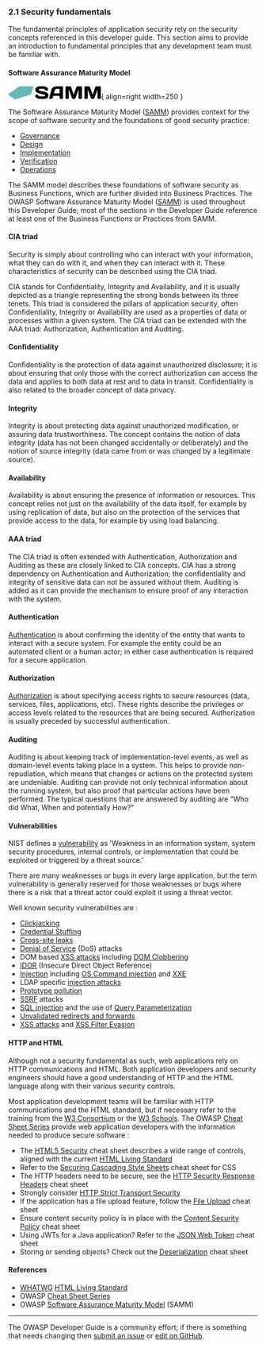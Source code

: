 ### 2.1 Security fundamentals

The fundamental principles of application security rely on the security concepts referenced in this developer guide.
This section aims to provide an introduction to fundamental principles that any development team must be familiar with.

#### Software Assurance Maturity Model

![SAMM logo](../assets/images/logos/samm.png "OWASP SAMM"){ align=right width=250 }

The Software Assurance Maturity Model ([SAMM][samm]) provides context for the scope of software security
and the foundations of good security practice:

* [Governance][sammg]
* [Design][sammd]
* [Implementation][sammi]
* [Verification][sammv]
* [Operations][sammo]

The SAMM model describes these foundations of software security as Business Functions,
which are further divided into Business Practices.
The OWASP Software Assurance Maturity Model ([SAMM][samm]) is used throughout this Developer Guide;
most of the sections in the Developer Guide reference at least one of the Business Functions or Practices from SAMM.

#### CIA triad

Security is simply about controlling who can interact with your information,
what they can do with it, and when they can interact with it.
These characteristics of security can be described using the CIA triad.

CIA stands for Confidentiality, Integrity and Availability,
and it is usually depicted as a triangle representing the strong bonds between its three tenets.
This triad is considered the pillars of application security,
often Confidentiality, Integrity or Availability are used as a properties of data or processes within a given system.
The CIA triad can be extended with the AAA triad: Authorization, Authentication and Auditing.

#### Confidentiality

Confidentiality is the protection of data against unauthorized disclosure;
it is about ensuring that only those with the correct authorization can access the data
and applies to both data at rest and to data in transit.
Confidentiality is also related to the broader concept of data privacy.

#### Integrity

Integrity is about protecting data against unauthorized modification, or assuring data trustworthiness.
The concept contains the notion of data integrity (data has not been changed accidentally or deliberately)
and the notion of source integrity (data came from or was changed by a legitimate source).

#### Availability

Availability is about ensuring the presence of information or resources.
This concept relies not just on the availability of the data itself, for example by using replication of data,
but also on the protection of the services that provide access to the data, for example by using load balancing.

#### AAA triad

The CIA triad is often extended with Authentication, Authorization and Auditing as these are closely linked to CIA concepts.
CIA has a strong dependency on Authentication and Authorization;
the confidentiality and integrity of sensitive data can not be assured without them.
Auditing is added as it can provide the mechanism to ensure proof of any interaction with the system.

#### Authentication

[Authentication][csauthn] is about confirming the identity of the entity that wants to interact with a secure system.
For example the entity could be an automated client or a human actor;
in either case authentication is required for a secure application.

#### Authorization

[Authorization][csauthz] is about specifying access rights to secure resources (data, services, files, applications, etc).
These rights describe the privileges or access levels related to the resources that are being secured.
Authorization is usually preceded by successful authentication.

#### Auditing

Auditing is about keeping track of implementation-level events, as well as domain-level events taking place in a system.
This helps to provide non-repudiation, which means that changes or actions on the protected system are undeniable.
Auditing can provide not only technical information about the running system,
but also proof that particular actions have been performed.
The typical questions that are answered by auditing are "Who did What, When and potentially How?"

#### Vulnerabilities

NIST defines a [vulnerability][nistvuln] as 'Weakness in an information system, system security procedures,
internal controls, or implementation that could be exploited or triggered by a threat source.'

There are many weaknesses or bugs in every large application, but the term vulnerability is generally reserved
for those weaknesses or bugs where there is a risk that a threat actor could exploit it using a threat vector.

Well known security vulnerabilities are :

* [Clickjacking][csclick]
* [Credential Stuffing][cscreds]
* [Cross-site leaks][csxsleaks]
* [Denial of Service][csdos] (DoS) attacks
* DOM based [XSS attacks][csdom] including [DOM Clobbering][csdomclub]
* [IDOR][csidor] (Insecure Direct Object Reference)
* [Injection][csinjection] including [OS Command injection][csosinjection] and [XXE][csxxe]
* LDAP specific [injection attacks][csldap]
* [Prototype pollution][csproto]
* [SSRF][csssrf] attacks
* [SQL injection][cssql] and the use of [Query Parameterization][csquery]
* [Unvalidated redirects and forwards][csredirect]
* [XSS attacks][csxss] and [XSS Filter Evasion][csxssevade]

#### HTTP and HTML

Although not a security fundamental as such, web applications rely on HTTP communications and HTML.
Both application developers and security engineers should have a good understanding of HTTP
and the HTML language along with their various security controls.

Most application development teams will be familiar with HTTP communications and the HTML standard,
but if necessary refer to the training from the [W3 Consortium][w3consortium] or the [W3 Schools][w3schools].
The OWASP [Cheat Sheet Series][cheatsheets] provide web application developers with the information
needed to produce secure software :

* The [HTML5 Security][cshtml5] cheat sheet describes a wide range of controls,
  aligned with the current [HTML Living Standard][htmlliving]
* Refer to the [Securing Cascading Style Sheets][cscss] cheat sheet for CSS
* The HTTP headers need to be secure, see the [HTTP Security Response Headers][csheaders] cheat sheet
* Strongly consider [HTTP Strict Transport Security][csstrict]
* If the application has a file upload feature, follow the [File Upload][csfile] cheat sheet
* Ensure content security policy is in place with the [Content Security Policy][cscsp] cheat sheet
* Using JWTs for a Java application? Refer to the [JSON Web Token][csjwt] cheat sheet
* Storing or sending objects? Check out the [Deserialization][csserial] cheat sheet

#### References

* [WHATWG][whatwg] [HTML Living Standard][htmlliving]
* OWASP [Cheat Sheet Series][cheatsheets]
* OWASP [Software Assurance Maturity Model][samm] (SAMM)

----

The OWASP Developer Guide is a community effort; if there is something that needs changing
then [submit an issue][issue0401] or [edit on GitHub][edit0401].

[cheatsheets]: https://cheatsheetseries.owasp.org/
[csclick]: https://cheatsheetseries.owasp.org/cheatsheets/Clickjacking_Defense_Cheat_Sheet
[cscreds]: https://cheatsheetseries.owasp.org/cheatsheets/Credential_Stuffing_Prevention_Cheat_Sheet
[cscsp]: https://cheatsheetseries.owasp.org/cheatsheets/Content_Security_Policy_Cheat_Sheet
[cscss]: https://cheatsheetseries.owasp.org/cheatsheets/Securing_Cascading_Style_Sheets_Cheat_Sheet
[csdom]: https://cheatsheetseries.owasp.org/cheatsheets/DOM_based_XSS_Prevention_Cheat_Sheet
[csdomclub]: https://cheatsheetseries.owasp.org/cheatsheets/DOM_Clobbering_Prevention_Cheat_Sheet
[csdos]: https://cheatsheetseries.owasp.org/cheatsheets/Denial_of_Service_Cheat_Sheet
[csidor]: https://cheatsheetseries.owasp.org/cheatsheets/Insecure_Direct_Object_Reference_Prevention_Cheat_Sheet
[csinjection]: https://cheatsheetseries.owasp.org/cheatsheets/Injection_Prevention_Cheat_Sheet
[csosinjection]: https://cheatsheetseries.owasp.org/cheatsheets/OS_Command_Injection_Defense_Cheat_Sheet
[csldap]: https://cheatsheetseries.owasp.org/cheatsheets/LDAP_Injection_Prevention_Cheat_Sheet
[csproto]: https://cheatsheetseries.owasp.org/cheatsheets/Prototype_Pollution_Prevention_Cheat_Sheet
[csauthn]: https://cheatsheetseries.owasp.org/cheatsheets/Authentication_Cheat_Sheet
[csauthz]: https://cheatsheetseries.owasp.org/cheatsheets/Authorization_Cheat_Sheet
[csfile]: https://cheatsheetseries.owasp.org/cheatsheets/File_Upload_Cheat_Sheet
[csheaders]: https://cheatsheetseries.owasp.org/cheatsheets/HTTP_Headers_Cheat_Sheet
[cshtml5]: https://cheatsheetseries.owasp.org/cheatsheets/HTML5_Security_Cheat_Sheet
[csjwt]: https://cheatsheetseries.owasp.org/cheatsheets/JSON_Web_Token_for_Java_Cheat_Sheet
[csredirect]: https://cheatsheetseries.owasp.org/cheatsheets/Unvalidated_Redirects_and_Forwards_Cheat_Sheet
[csserial]: https://cheatsheetseries.owasp.org/cheatsheets/Deserialization_Cheat_Sheet
[cssql]: https://cheatsheetseries.owasp.org/cheatsheets/SQL_Injection_Prevention_Cheat_Sheet
[csquery]: https://cheatsheetseries.owasp.org/cheatsheets/Query_Parameterization_Cheat_Sheet
[csssrf]:  https://cheatsheetseries.owasp.org/cheatsheets/Server_Side_Request_Forgery_Prevention_Cheat_Sheet
[csstrict]: https://cheatsheetseries.owasp.org/cheatsheets/HTTP_Strict_Transport_Security_Cheat_Sheet
[csxss]: https://cheatsheetseries.owasp.org/cheatsheets/Cross_Site_Scripting_Prevention_Cheat_Sheet
[csxsleaks]: https://cheatsheetseries.owasp.org/cheatsheets/XS_Leaks_Cheat_Sheet
[csxssevade]: https://cheatsheetseries.owasp.org/cheatsheets/XSS_Filter_Evasion_Cheat_Sheet
[csxxe]: https://cheatsheetseries.owasp.org/cheatsheets/XML_External_Entity_Prevention_Cheat_Sheet
[edit0401]: https://github.com/OWASP/DevGuide/blob/main/docs/02-foundations/01-security-fundamentals.md
[htmlliving]: https://html.spec.whatwg.org/multipage/
[issue0401]: https://github.com/OWASP/DevGuide/issues/new?labels=enhancement&template=request.md&title=Update:%2002-foundations/01-security-fundamentals
[nistvuln]: https://csrc.nist.gov/glossary/term/vulnerability
[samm]: https://owaspsamm.org/about/
[sammd]: https://owaspsamm.org/model/design/
[sammg]: https://owaspsamm.org/model/governance/
[sammi]: https://owaspsamm.org/model/implementation/
[sammo]: https://owaspsamm.org/model/operations/
[sammv]: https://owaspsamm.org/model/verification/
[w3consortium]: https://www.w3.org/
[w3schools]: https://www.w3schools.com/html/
[whatwg]: https://whatwg.org/
